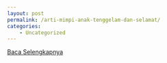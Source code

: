```yaml
---
layout: post
permalink: /arti-mimpi-anak-tenggelam-dan-selamat/
categories:
    - Uncategorized
---
```


[Baca Selengkapnya](/09)